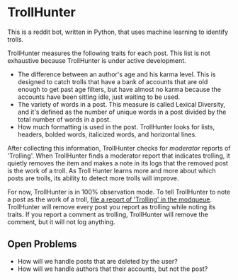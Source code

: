 # TrollHunter
This is a reddit bot, written in Python, that uses machine learning to identify trolls.

TrollHunter measures the following traits for each post. This list is not exhaustive because TrollHunter is under active development.

* The difference between an author's age and his karma level. This is designed to catch trolls that have a bank of accounts that are old enough to get past age filters, but have almost no karma because the accounts have been sitting idle, just waiting to be used.
* The variety of words in a post. This measure is called Lexical Diversity, and it's defined as the number of unique words in a post divided by the total number of words in a post.
* How much formatting is used in the post. TrollHunter looks for lists, headers, bolded words, italicized words, and horizontal lines.

After collecting this information, TrollHunter checks for *moderator* reports of 'Trolling'. When TrollHunter finds a moderator report that indicates trolling, it quietly removes the item and makes a note in its logs that the removed post is the work of a troll. As Troll Hunter learns more and more about which posts are trolls, its ability to detect more trolls will improve.

For now, TrollHunter is in 100% observation mode. To tell TrollHunter to note a post as the work of a troll, [file a report of 'Trolling' in the modqueue](https://goo.gl/photos/hqd1FGVLcJ1VWQXX7). TrollHunter will remove every post you report as trolling while noting its traits. If you report a comment as trolling, TrollHunter will remove the comment, but it will not log anything.

## Open Problems

* How will we handle posts that are deleted by the user?
* How will we handle authors that their accounts, but not the post?
